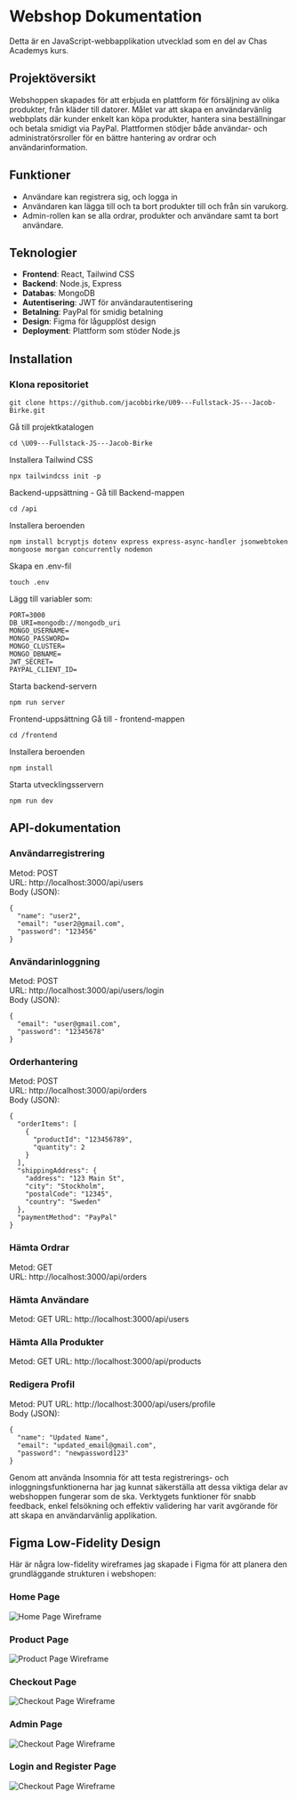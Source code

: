 # Webshop Dokumentation
Detta är en JavaScript-webbapplikation utvecklad som en del av Chas Academys kurs.

## Projektöversikt
Webshoppen skapades för att erbjuda en plattform för försäljning av olika produkter, från kläder till datorer. Målet var att skapa en användarvänlig webbplats där kunder enkelt kan köpa produkter, hantera sina beställningar och betala smidigt via PayPal. Plattformen stödjer både användar- och administratörsroller för en bättre hantering av ordrar och användarinformation.

## Funktioner
- Användare kan registrera sig, och logga in
- Användaren kan lägga till och ta bort produkter till och från sin varukorg.
- Admin-rollen kan se alla ordrar, produkter och användare samt ta bort användare.


## Teknologier
- **Frontend**: React, Tailwind CSS
- **Backend**: Node.js, Express
- **Databas**: MongoDB
- **Autentisering**: JWT för användarautentisering
- **Betalning**: PayPal för smidig betalning
- **Design**: Figma för lågupplöst design
- **Deployment**: Plattform som stöder Node.js

## Installation

### Klona repositoriet
``` 
git clone https://github.com/jacobbirke/U09---Fullstack-JS---Jacob-Birke.git
```
Gå till projektkatalogen
```
cd \U09---Fullstack-JS---Jacob-Birke
```
Installera Tailwind CSS
```
npx tailwindcss init -p
```
Backend-uppsättning - Gå till Backend-mappen
```
cd /api
```
Installera beroenden
```
npm install bcryptjs dotenv express express-async-handler jsonwebtoken mongoose morgan concurrently nodemon
```
Skapa en .env-fil
```
touch .env
```
Lägg till variabler som:
```
PORT=3000
DB_URI=mongodb://mongodb_uri
MONGO_USERNAME=
MONGO_PASSWORD=
MONGO_CLUSTER=
MONGO_DBNAME=
JWT_SECRET=
PAYPAL_CLIENT_ID=
```
Starta backend-servern
```
npm run server
```
Frontend-uppsättning
Gå till - frontend-mappen
```
cd /frontend
```
Installera beroenden
```
npm install
```
Starta utvecklingsservern
```
npm run dev
```
## API-dokumentation
### Användarregistrering

Metod: POST <br>
URL: http://localhost:3000/api/users <br>
Body (JSON):
```
{
  "name": "user2",
  "email": "user2@gmail.com",
  "password": "123456"
}
```
### Användarinloggning

Metod: POST <br>
URL: http://localhost:3000/api/users/login <br>
Body (JSON):
```
{
  "email": "user@gmail.com",
  "password": "12345678"
}
```
### Orderhantering
Metod: POST <br>
URL: http://localhost:3000/api/orders <br>
Body (JSON):
```
{
  "orderItems": [
    {
      "productId": "123456789",
      "quantity": 2
    }
  ],
  "shippingAddress": {
    "address": "123 Main St",
    "city": "Stockholm",
    "postalCode": "12345",
    "country": "Sweden"
  },
  "paymentMethod": "PayPal"
}
```
### Hämta Ordrar
Metod: GET <br>
URL: http://localhost:3000/api/orders
### Hämta Användare
Metod: GET
URL: http://localhost:3000/api/users
### Hämta Alla Produkter
Metod: GET
URL: http://localhost:3000/api/products
### Redigera Profil
Metod: PUT
URL: http://localhost:3000/api/users/profile <br>
Body (JSON):
```
{
  "name": "Updated Name",
  "email": "updated_email@gmail.com",
  "password": "newpassword123"
}
```
Genom att använda Insomnia för att testa registrerings- och inloggningsfunktionerna har jag kunnat säkerställa att dessa viktiga delar av webshoppen fungerar som de ska. Verktygets funktioner för snabb feedback, enkel felsökning och effektiv validering har varit avgörande för att skapa en användarvänlig applikation.


## Figma Low-Fidelity Design

Här är några low-fidelity wireframes jag skapade i Figma för att planera den grundläggande strukturen i webshopen:

### Home Page
![Home Page Wireframe](/assets/image.png)

### Product Page
![Product Page Wireframe](/assets/image%20copy.png)

### Checkout Page
![Checkout Page Wireframe](/assets/image%20copy%204.png)

### Admin Page
![Checkout Page Wireframe](/assets/image%20copy%203.png)

### Login and Register Page
![Checkout Page Wireframe](/assets/image%20copy%202.png)
